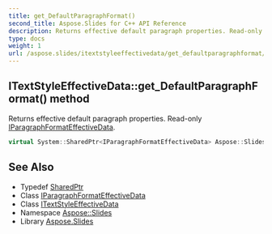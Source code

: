 ```yaml
---
title: get_DefaultParagraphFormat()
second_title: Aspose.Slides for C++ API Reference
description: Returns effective default paragraph properties. Read-only IParagraphFormatEffectiveData.
type: docs
weight: 1
url: /aspose.slides/itextstyleeffectivedata/get_defaultparagraphformat/
---
```

## ITextStyleEffectiveData::get_DefaultParagraphFormat() method


Returns effective default paragraph properties. Read-only [IParagraphFormatEffectiveData](../../iparagraphformateffectivedata/).

```cpp
virtual System::SharedPtr<IParagraphFormatEffectiveData> Aspose::Slides::ITextStyleEffectiveData::get_DefaultParagraphFormat()=0
```

## See Also

* Typedef [SharedPtr](../../../system/sharedptr/)
* Class [IParagraphFormatEffectiveData](../../iparagraphformateffectivedata/)
* Class [ITextStyleEffectiveData](../)
* Namespace [Aspose::Slides](../../)
* Library [Aspose.Slides](../../../)